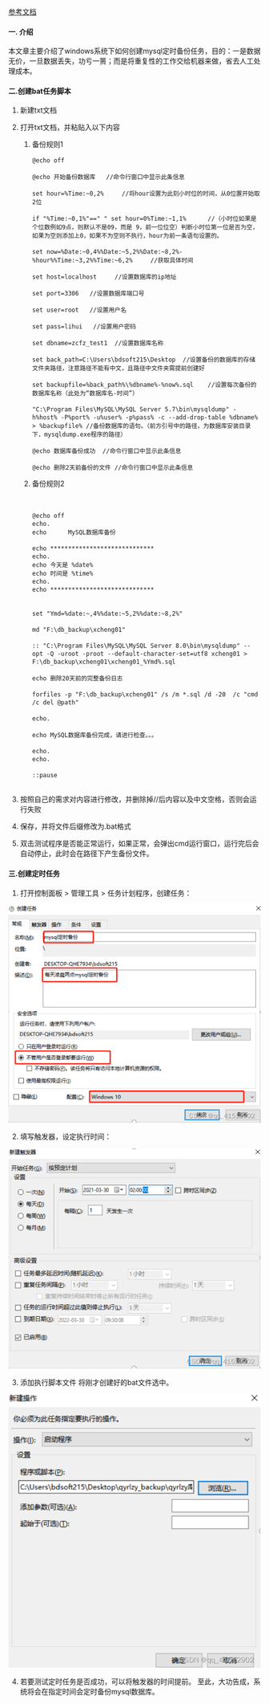 

[参考文档](https://blog.csdn.net/qq_41512902/article/details/125564186)

#### 一. 介绍
本文章主要介绍了windows系统下如何创建mysql定时备份任务，目的：一是数据无价，一旦数据丢失，功亏一篑；而是将重复性的工作交给机器来做，省去人工处理成本。

#### 二.创建bat任务脚本
1. 新建txt文档

2. 打开txt文档，并粘贴入以下内容

   1. 备份规则1

      ``` shell
      @echo off
      
      @echo 开始备份数据库   //命令行窗口中显示此条信息
      
      set hour=%Time:~0,2%     //将hour设置为此刻小时位的时间，从0位置开始取2位
      
      if "%Time:~0,1%"==" " set hour=0%Time:~1,1%      //（小时位如果是个位数例如9点，则默认不是09，而是 9，前一位位空）判断小时位第一位是否为空，如果为空则添加上0，如果不为空则不执行，hour为前一条语句设置的。
      
      set now=%Date:~0,4%%Date:~5,2%%Date:~8,2%-%hour%%Time:~3,2%%Time:~6,2%     //获取具体时间
      
      set host=localhost     //设置数据库的ip地址
      
      set port=3306   //设置数据库端口号
      
      set user=root   //设置用户名
      
      set pass=lihui   //设置用户密码
      
      set dbname=zcfz_test1  //设置数据库名称
      
      set back_path=C:\Users\bdsoft215\Desktop  //设置备份的数据库的存储文件夹路径，注意路径不能有中文，且路径中文件夹需提前创建好
      
      set backupfile=%back_path%\%dbname%-%now%.sql    //设置每次备份的数据库名称（此处为“数据库名-时间”）
      
      "C:\Program Files\MySQL\MySQL Server 5.7\bin\mysqldump" -h%host% -P%port% -u%user% -p%pass% -c --add-drop-table %dbname% > %backupfile% //备份数据库的语句。（前方引号中的路径，为数据库安装目录下，mysqldump.exe程序的路径）
      
      @echo 数据库备份成功  //命令行窗口中显示此条信息
      
      @echo 删除2天前备份的文件 //命令行窗口中显示此条信息
      
      ```

      

   2. 备份规则2

      ``` shell
      
      
      @echo off
      echo.
      echo      MySQL数据库备份
       
      echo *****************************
      echo.
      echo 今天是 %date%
      echo 时间是 %time%
      echo.
      echo *****************************
       
       
      set "Ymd=%date:~,4%%date:~5,2%%date:~8,2%"
       
      md "F:\db_backup\xcheng01"
       
      :: "C:\Program Files\MySQL\MySQL Server 8.0\bin\mysqldump" --opt -Q -uroot -proot --default-character-set=utf8 xcheng01 > F:\db_backup\xcheng01\xcheng01_%Ymd%.sql
       
      echo 删除20天前的完整备份日志
      
      forfiles -p "F:\db_backup\xcheng01" /s /m *.sql /d -20  /c "cmd /c del @path"
      
      echo.
       
      echo MySQL数据库备份完成，请进行检查。。。
       
      echo.
      echo.
      
      ::pause 
      
      
      ```
      
      

3. 按照自己的需求对内容进行修改，并删除掉//后内容以及中文空格，否则会运行失败
4. 保存，并将文件后缀修改为.bat格式
5. 双击测试程序是否能正常运行，如果正常，会弹出cmd运行窗口，运行完后会自动停止，此时会在路径下产生备份文件。

#### 三.创建定时任务
1. 打开控制面板 > 管理工具 > 任务计划程序，创建任务：

![在这里插入图片描述](assets/ddbd0fe815e542ed87da1786b1420c4a.png)

2. 填写触发器，设定执行时间：

![在这里插入图片描述](assets/4bb2559f68ce40bcb2ad525b1812fb63.png)

3. 添加执行脚本文件
将刚才创建好的bat文件选中。

![在这里插入图片描述](assets/d73d9cea6627448cb544cc9c8973fc79.png)

4. 若要测试定时任务是否成功，可以将触发器的时间提前。
至此，大功告成，系统将会在指定时间会定时备份mysql数据库。